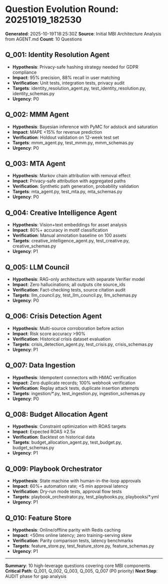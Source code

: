 # Question Evolution Round: 20251019_182530

**Generated**: 2025-10-19T18:25:30Z
**Source**: Initial MBI Architecture Analysis from AGENT.md
**Count**: 10 Questions

## Q_001: Identity Resolution Agent
- **Hypothesis**: Privacy-safe hashing strategy needed for GDPR compliance
- **Impact**: 95% precision, 88% recall in user matching
- **Verification**: Unit tests, integration tests, privacy audit
- **Targets**: identity_resolution_agent.py, test_identity_resolution.py, identity_schemas.py
- **Urgency**: P0

## Q_002: MMM Agent
- **Hypothesis**: Bayesian inference with PyMC for adstock and saturation
- **Impact**: MAPE <15% for revenue prediction
- **Verification**: Holdout validation on 12-week test set
- **Targets**: mmm_agent.py, test_mmm.py, mmm_schemas.py
- **Urgency**: P0

## Q_003: MTA Agent
- **Hypothesis**: Markov chain attribution with removal effect
- **Impact**: Privacy-safe attribution with aggregated paths
- **Verification**: Synthetic path generation, probability validation
- **Targets**: mta_agent.py, test_mta.py, mta_schemas.py
- **Urgency**: P0

## Q_004: Creative Intelligence Agent
- **Hypothesis**: Vision+text embeddings for asset analysis
- **Impact**: 80%+ accuracy in motif classification
- **Verification**: Manual annotation baseline on 100 assets
- **Targets**: creative_intelligence_agent.py, test_creative.py, creative_schemas.py
- **Urgency**: P1

## Q_005: LLM Council
- **Hypothesis**: RAG-only architecture with separate Verifier model
- **Impact**: Zero hallucinations; all outputs cite source_ids
- **Verification**: Fact-checking tests, source citation audit
- **Targets**: llm_council.py, test_llm_council.py, llm_schemas.py
- **Urgency**: P0

## Q_006: Crisis Detection Agent
- **Hypothesis**: Multi-source corroboration before action
- **Impact**: Risk score accuracy >90%
- **Verification**: Historical crisis dataset evaluation
- **Targets**: crisis_detection_agent.py, test_crisis.py, crisis_schemas.py
- **Urgency**: P1

## Q_007: Data Ingestion
- **Hypothesis**: Idempotent connectors with HMAC verification
- **Impact**: Zero duplicate records; 100% webhook verification
- **Verification**: Replay attack tests, duplicate insertion attempts
- **Targets**: ingestion/*.py, test_ingestion.py, ingestion_schemas.py
- **Urgency**: P0

## Q_008: Budget Allocation Agent
- **Hypothesis**: Constraint optimization with ROAS targets
- **Impact**: Expected ROAS ≥2.5x
- **Verification**: Backtest on historical data
- **Targets**: budget_allocation_agent.py, test_budget.py, budget_schemas.py
- **Urgency**: P1

## Q_009: Playbook Orchestrator
- **Hypothesis**: State machine with human-in-the-loop approvals
- **Impact**: 60%+ automation rate; <5 min approval latency
- **Verification**: Dry-run mode tests, approval flow tests
- **Targets**: playbook_orchestrator.py, test_playbooks.py, playbooks/*.yml
- **Urgency**: P1

## Q_010: Feature Store
- **Hypothesis**: Online/offline parity with Redis caching
- **Impact**: <50ms online latency; zero training-serving skew
- **Verification**: Parity comparison tests, latency benchmarks
- **Targets**: feature_store.py, test_feature_store.py, feature_schemas.py
- **Urgency**: P1

---

**Summary**: 10 high-leverage questions covering core MBI components
**Critical Path**: Q_001, Q_002, Q_003, Q_005, Q_007 (P0 priority)
**Next Step**: AUDIT phase for gap analysis
